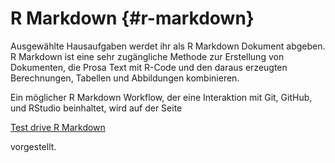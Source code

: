
# R Markdown {#r-markdown}


Ausgewählte Hausaufgaben werdet ihr als R Markdown Dokument abgeben. R Markdown ist eine sehr zugängliche Methode zur Erstellung von Dokumenten, die Prosa Text mit R-Code und den daraus erzeugten Berechnungen, Tabellen und Abbildungen kombinieren.

Ein möglicher R Markdown Workflow, der eine Interaktion mit Git, GitHub, und RStudio beinhaltet, wird auf der Seite

[Test drive R Markdown](https://happygitwithr.com/rmd-test-drive.html)

vorgestellt.

